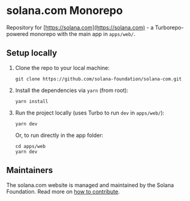 # solana.com Monorepo

Repository for [https://solana.com](https://solana.com) - a Turborepo-powered monorepo with the main app in `apps/web/`.

## Setup locally

1. Clone the repo to your local machine:

   ```
   git clone https://github.com/solana-foundation/solana-com.git
   ```

2. Install the dependencies via `yarn` (from root):

   ```
   yarn install
   ```

3. Run the project locally (uses Turbo to run `dev` in `apps/web/`):

   ```
   yarn dev
   ```

   Or, to run directly in the app folder:
   ```
   cd apps/web
   yarn dev
   ```

## Maintainers

The solana.com website is managed and maintained by the Solana Foundation. Read
more on [how to contribute](apps/web/CONTRIBUTING.md).